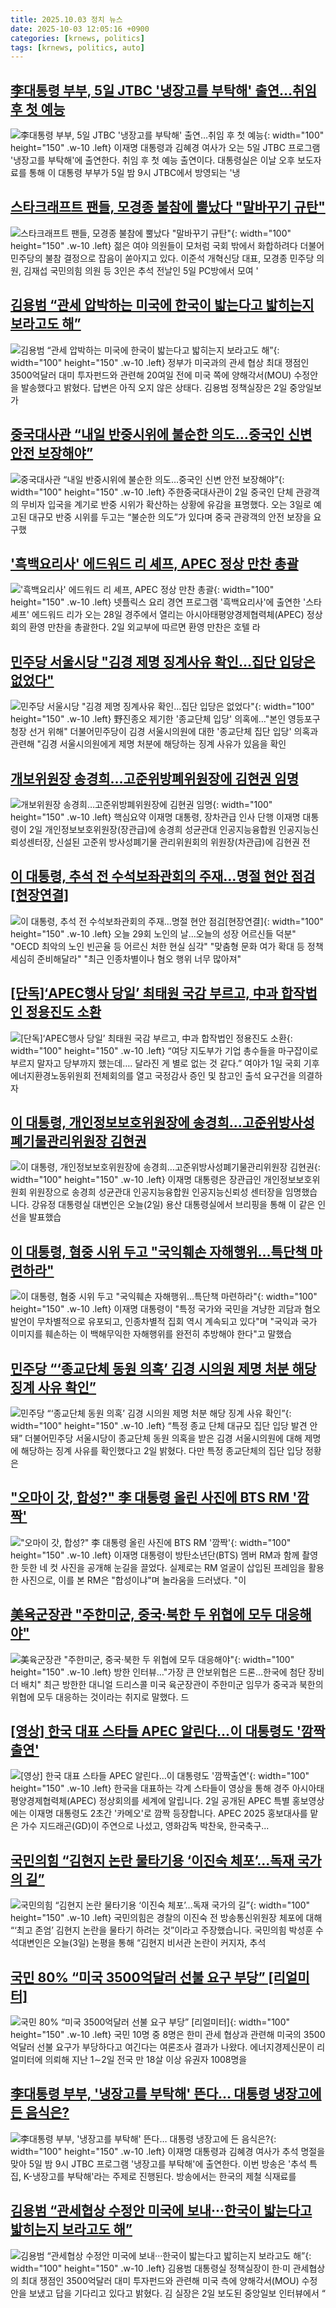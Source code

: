 ```yaml
---
title: 2025.10.03 정치 뉴스
date: 2025-10-03 12:05:16 +0900
categories: [krnews, politics]
tags: [krnews, politics, auto]
---
```

## [李대통령 부부, 5일 JTBC '냉장고를 부탁해' 출연…취임 후 첫 예능](https://n.news.naver.com/mnews/article/003/0013521691)

![李대통령 부부, 5일 JTBC '냉장고를 부탁해' 출연…취임 후 첫 예능](https://mimgnews.pstatic.net/image/origin/003/2025/10/02/13521691.jpg?type=nf220_150){: width="100" height="150" .w-10 .left}
이재명 대통령과 김혜경 여사가 오는 5일 JTBC 프로그램 '냉장고를 부탁해'에 출연한다. 취임 후 첫 예능 출연이다. 대통령실은 이날 오후 보도자료를 통해 이 대통령 부부가 5일 밤 9시 JTBC에서 방영되는 '냉

## [스타크래프트 팬들, 모경종 불참에 뿔났다 "말바꾸기 규탄"](https://n.news.naver.com/mnews/article/015/0005193403)

![스타크래프트 팬들, 모경종 불참에 뿔났다 "말바꾸기 규탄"](https://mimgnews.pstatic.net/image/origin/015/2025/10/02/5193403.jpg?type=nf220_150){: width="100" height="150" .w-10 .left}
젊은 여야 의원들이 모처럼 국회 밖에서 화합하려다 더불어민주당의 불참 결정으로 잡음이 쏟아지고 있다. 이준석 개혁신당 대표, 모경종 민주당 의원, 김재섭 국민의힘 의원 등 3인은 추석 전날인 5일 PC방에서 모여 '

## [김용범 “관세 압박하는 미국에 한국이 밟는다고 밟히는지 보라고도 해”](https://n.news.naver.com/mnews/article/028/0002769479)

![김용범 “관세 압박하는 미국에 한국이 밟는다고 밟히는지 보라고도 해”](https://mimgnews.pstatic.net/image/origin/028/2025/10/02/2769479.jpg?type=nf220_150){: width="100" height="150" .w-10 .left}
정부가 미국과의 관세 협상 최대 쟁점인 3500억달러 대미 투자펀드와 관련해 20여일 전에 미국 쪽에 양해각서(MOU) 수정안을 발송했다고 밝혔다. 답변은 아직 오지 않은 상태다. 김용범 정책실장은 2일 중앙일보가

## [중국대사관 “내일 반중시위에 불순한 의도…중국인 신변 안전 보장해야”](https://n.news.naver.com/mnews/article/032/0003400521)

![중국대사관 “내일 반중시위에 불순한 의도…중국인 신변 안전 보장해야”](https://mimgnews.pstatic.net/image/origin/032/2025/10/02/3400521.jpg?type=nf220_150){: width="100" height="150" .w-10 .left}
주한중국대사관이 2일 중국인 단체 관광객의 무비자 입국을 계기로 반중 시위가 확산하는 상황에 유감을 표명했다. 오는 3일로 예고된 대규모 반중 시위를 두고는 “불순한 의도”가 있다며 중국 관광객의 안전 보장을 요구했

## ['흑백요리사' 에드워드 리 셰프, APEC 정상 만찬 총괄](https://n.news.naver.com/mnews/article/421/0008524271)

!['흑백요리사' 에드워드 리 셰프, APEC 정상 만찬 총괄](https://mimgnews.pstatic.net/image/origin/421/2025/10/02/8524271.jpg?type=nf220_150){: width="100" height="150" .w-10 .left}
넷플릭스 요리 경연 프로그램 '흑백요리사'에 출연한 '스타 셰프' 에드워드 리가 오는 28일 경주에서 열리는 아시아태평양경제협력체(APEC) 정상회의 환영 만찬을 총괄한다. 2일 외교부에 따르면 환영 만찬은 호텔 라

## [민주당 서울시당 "김경 제명 징계사유 확인…집단 입당은 없었다"](https://n.news.naver.com/mnews/article/002/0002408938)

![민주당 서울시당 "김경 제명 징계사유 확인…집단 입당은 없었다"](https://mimgnews.pstatic.net/image/origin/002/2025/10/02/2408938.jpg?type=nf220_150){: width="100" height="150" .w-10 .left}
野진종오 제기한 '종교단체 입당' 의혹에…"본인 영등포구청장 선거 위해" 더불어민주당이 김경 서울시의원에 대한 '종교단체 집단 입당' 의혹과 관련해 "김경 서울시의원에게 제명 처분에 해당하는 징계 사유가 있음을 확인

## [개보위원장 송경희…고준위방폐위원장에 김현권 임명](https://n.news.naver.com/mnews/article/079/0004072854)

![개보위원장 송경희…고준위방폐위원장에 김현권 임명](https://mimgnews.pstatic.net/image/origin/079/2025/10/02/4072854.jpg?type=nf220_150){: width="100" height="150" .w-10 .left}
핵심요약 이재명 대통령, 장차관급 인사 단행 이재명 대통령이 2일 개인정보보호위원장(장관급)에 송경희 성균관대 인공지능융합원 인공지능신뢰성센터장, 신설된 고준위 방사성폐기물 관리위원회의 위원장(차관급)에 김현권 전

## [이 대통령, 추석 전 수석보좌관회의 주재…명절 현안 점검[현장연결]](https://n.news.naver.com/mnews/article/422/0000787641)

![이 대통령, 추석 전 수석보좌관회의 주재…명절 현안 점검[현장연결]](https://mimgnews.pstatic.net/image/origin/422/2025/10/02/787641.jpg?type=nf220_150){: width="100" height="150" .w-10 .left}
오늘 29회 노인의 날...오늘의 성장 어르신들 덕분" "OECD 최악의 노인 빈곤율 등 어르신 처한 현실 심각" "맞춤형 문화 여가 확대 등 정책 세심히 준비해달라" "최근 인종차별이나 혐오 행위 너무 많아져"

## [[단독]‘APEC행사 당일’ 최태원 국감 부르고, 中과 합작법인 정용진도 소환](https://n.news.naver.com/mnews/article/020/0003665336)

![[단독]‘APEC행사 당일’ 최태원 국감 부르고, 中과 합작법인 정용진도 소환](https://mimgnews.pstatic.net/image/origin/020/2025/10/02/3665336.jpg?type=nf220_150){: width="100" height="150" .w-10 .left}
“여당 지도부가 기업 총수들을 마구잡이로 부르지 말자고 당부까지 했는데…. 달라진 게 별로 없는 것 같다.” 여야가 1일 국회 기후에너지환경노동위원회 전체회의를 열고 국정감사 증인 및 참고인 출석 요구건을 의결하자

## [이 대통령, 개인정보보호위원장에 송경희…고준위방사성폐기물관리위원장 김현권](https://n.news.naver.com/mnews/article/056/0012041405)

![이 대통령, 개인정보보호위원장에 송경희…고준위방사성폐기물관리위원장 김현권](https://mimgnews.pstatic.net/image/origin/056/2025/10/02/12041405.jpg?type=nf220_150){: width="100" height="150" .w-10 .left}
이재명 대통령은 장관급인 개인정보보호위원회 위원장으로 송경희 성균관대 인공지능융합원 인공지능신뢰성 센터장을 임명했습니다. 강유정 대통령실 대변인은 오늘(2일) 용산 대통령실에서 브리핑을 통해 이 같은 인선을 발표했습

## [이 대통령, 혐중 시위 두고 "국익훼손 자해행위…특단책 마련하라"](https://n.news.naver.com/mnews/article/057/0001911670)

![이 대통령, 혐중 시위 두고 "국익훼손 자해행위…특단책 마련하라"](https://mimgnews.pstatic.net/image/origin/057/2025/10/02/1911670.jpg?type=nf220_150){: width="100" height="150" .w-10 .left}
이재명 대통령이 "특정 국가와 국민을 겨냥한 괴담과 혐오 발언이 무차별적으로 유포되고, 인종차별적 집회 역시 계속되고 있다"며 "국익과 국가 이미지를 훼손하는 이 백해무익한 자해행위를 완전히 추방해야 한다"고 말했습

## [민주당 “‘종교단체 동원 의혹’ 김경 시의원 제명 처분 해당 징계 사유 확인”](https://n.news.naver.com/mnews/article/366/0001112571)

![민주당 “‘종교단체 동원 의혹’ 김경 시의원 제명 처분 해당 징계 사유 확인”](https://mimgnews.pstatic.net/image/origin/366/2025/10/02/1112571.jpg?type=nf220_150){: width="100" height="150" .w-10 .left}
“특정 종교 단체 대규모 집단 입당 발견 안 돼” 더불어민주당 서울시당이 종교단체 동원 의혹을 받은 김경 서울시의원에 대해 제명에 해당하는 징계 사유를 확인했다고 2일 밝혔다. 다만 특정 종교단체의 집단 입당 정황은

## ["오마이 갓, 합성?" 李 대통령 올린 사진에 BTS RM '깜짝'](https://n.news.naver.com/mnews/article/277/0005661213)

!["오마이 갓, 합성?" 李 대통령 올린 사진에 BTS RM '깜짝'](https://mimgnews.pstatic.net/image/origin/277/2025/10/02/5661213.jpg?type=nf220_150){: width="100" height="150" .w-10 .left}
이재명 대통령이 방탄소년단(BTS) 멤버 RM과 함께 촬영한 듯한 네 컷 사진을 공개해 눈길을 끌었다. 실제로는 RM 얼굴이 삽입된 프레임을 활용한 사진으로, 이를 본 RM은 "합성이냐"며 놀라움을 드러냈다. "이

## [美육군장관 "주한미군, 중국·북한 두 위협에 모두 대응해야"](https://n.news.naver.com/mnews/article/001/0015663753)

![美육군장관 "주한미군, 중국·북한 두 위협에 모두 대응해야"](https://mimgnews.pstatic.net/image/origin/001/2025/10/02/15663753.jpg?type=nf220_150){: width="100" height="150" .w-10 .left}
방한 인터뷰…"가장 큰 안보위협은 드론…한국에 첨단 장비 더 배치" 최근 방한한 대니얼 드리스콜 미국 육군장관이 주한미군 임무가 중국과 북한의 위협에 모두 대응하는 것이라는 취지로 말했다. 드

## [[영상] 한국 대표 스타들 APEC 알린다…이 대통령도 '깜짝출연'](https://n.news.naver.com/mnews/article/001/0015664587)

![[영상] 한국 대표 스타들 APEC 알린다…이 대통령도 '깜짝출연'](https://mimgnews.pstatic.net/image/origin/001/2025/10/02/15664587.jpg?type=nf220_150){: width="100" height="150" .w-10 .left}
한국을 대표하는 각계 스타들이 영상을 통해 경주 아시아태평양경제협력체(APEC) 정상회의를 세계에 알립니다. 2일 공개된 APEC 특별 홍보영상에는 이재명 대통령도 2초간 '카메오'로 깜짝 등장합니다. APEC 2025 홍보대사를 맡은 가수 지드래곤(GD)이 주연으로 나섰고, 영화감독 박찬욱, 한국축구...

## [국민의힘 “김현지 논란 물타기용 ‘이진숙 체포’…독재 국가의 길”](https://n.news.naver.com/mnews/article/056/0012041939)

![국민의힘 “김현지 논란 물타기용 ‘이진숙 체포’…독재 국가의 길”](https://mimgnews.pstatic.net/image/origin/056/2025/10/03/12041939.jpg?type=nf220_150){: width="100" height="150" .w-10 .left}
국민의힘은 경찰의 이진숙 전 방송통신위원장 체포에 대해 “‘최고 존엄’ 김현지 논란을 물타기 하려는 것”이라고 주장했습니다. 국민의힘 박성훈 수석대변인은 오늘(3일) 논평을 통해 “김현지 비서관 논란이 커지자, 추석

## [국민 80% “미국 3500억달러 선불 요구 부당” [리얼미터]](https://n.news.naver.com/mnews/article/028/0002769627)

![국민 80% “미국 3500억달러 선불 요구 부당” [리얼미터]](https://mimgnews.pstatic.net/image/origin/028/2025/10/03/2769627.jpg?type=nf220_150){: width="100" height="150" .w-10 .left}
국민 10명 중 8명은 한미 관세 협상과 관련해 미국의 3500억달러 선불 요구가 부당하다고 여긴다는 여론조사 결과가 나왔다. 에너지경제신문이 리얼미터에 의뢰해 지난 1∼2일 전국 만 18살 이상 유권자 1008명을

## [李대통령 부부, '냉장고를 부탁해' 뜬다… 대통령 냉장고에 든 음식은?](https://n.news.naver.com/mnews/article/014/0005416174)

![李대통령 부부, '냉장고를 부탁해' 뜬다… 대통령 냉장고에 든 음식은?](https://mimgnews.pstatic.net/image/origin/014/2025/10/02/5416174.jpg?type=nf220_150){: width="100" height="150" .w-10 .left}
이재명 대통령과 김혜경 여사가 추석 명절을 맞아 5일 밤 9시 JTBC 프로그램 '냉장고를 부탁해'에 출연한다. 이번 방송은 '추석 특집, K-냉장고를 부탁해'라는 주제로 진행된다. 방송에서는 한국의 제철 식재료를

## [김용범 “관세협상 수정안 미국에 보내···한국이 밟는다고 밟히는지 보라고도 해”](https://n.news.naver.com/mnews/article/032/0003400443)

![김용범 “관세협상 수정안 미국에 보내···한국이 밟는다고 밟히는지 보라고도 해”](https://mimgnews.pstatic.net/image/origin/032/2025/10/02/3400443.jpg?type=nf220_150){: width="100" height="150" .w-10 .left}
김용범 대통령실 정책실장이 한·미 관세협상의 최대 쟁점인 3500억달러 대미 투자펀드와 관련해 미국 측에 양해각서(MOU) 수정안을 보냈고 답을 기다리고 있다고 밝혔다. 김 실장은 2일 보도된 중앙일보 인터뷰에서 “


